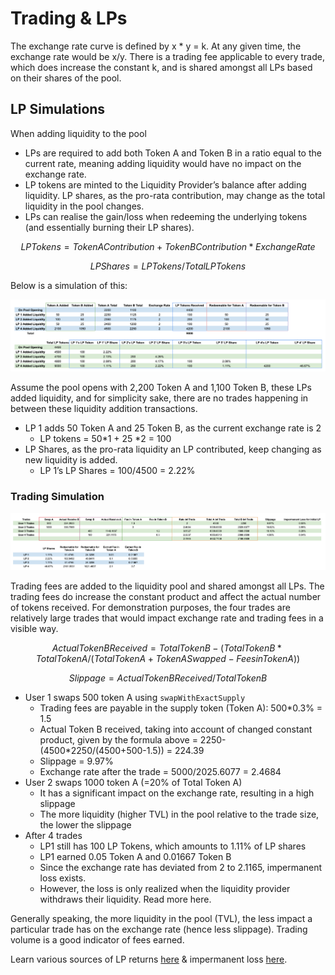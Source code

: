 # Trading & LPs

The exchange rate curve is defined by x \* y = k. At any given time, the exchange rate would be x/y. There is a trading fee applicable to every trade, which does increase the constant k, and is shared amongst all LPs based on their shares of the pool. 

## **LP Simulations**

When adding liquidity to the pool

* LPs are required to add both Token A and Token B in a ratio equal to the current rate, meaning adding liquidity would have no impact on the exchange rate. 
* LP tokens are minted to the Liquidity Provider’s balance after adding liquidity. LP shares, as the pro-rata contribution, may change as the total liquidity in the pool changes. 
* LPs can realise the gain/loss when redeeming the underlying tokens \(and essentially burning their LP shares\). 

$$
LP Tokens = Token A Contribution + Token B Contribution * Exchange Rate
$$

$$
LP Shares = LP Tokens / Total LP Tokens
$$

Below is a simulation of this:

![](../../../.gitbook/assets/screen-shot-2021-07-28-at-8.26.47-pm.png)

Assume the pool opens with 2,200 Token A and 1,100 Token B, these LPs added liquidity, and for simplicity sake, there are no trades happening in between these liquidity addition transactions.

* LP 1 adds 50 Token A and 25 Token B, as the current exchange rate is 2
  * LP tokens = 50\*1 + 25 \*2 = 100
* LP Shares, as the pro-rata liquidity an LP contributed, keep changing as new liquidity is added. 
  * LP 1’s LP Shares = 100/4500 = 2.22%

### **Trading Simulation**

![](../../../.gitbook/assets/screen-shot-2021-07-28-at-8.27.22-pm.png)

Trading fees are added to the liquidity pool and shared amongst all LPs. The trading fees do increase the constant product and affect the actual number of tokens received. For demonstration purposes, the four trades are relatively large trades that would impact exchange rate and trading fees in a visible way.

$$
Actual Token B Received = Total Token B - (Total Token B * Total Token A / (Total Token A + Token A Swapped - Fees in Token A))
$$

$$
Slippage = Actual Token B Received / Total Token B
$$

* User 1 swaps 500 token A using `swapWithExactSupply`
  * Trading fees are payable in the supply token \(Token A\): 500\*0.3% = 1.5
  * Actual Token B received, taking into account of changed constant product, given by the formula above = 2250-\(4500\*2250/\(4500+500-1.5\)\) = 224.39
  * Slippage = 9.97%
  * Exchange rate after the trade = 5000/2025.6077 = 2.4684
* User 2 swaps 1000 token A \(=20% of Total Token A\)
  * It has a significant impact on the exchange rate, resulting in a high slippage
  * The more liquidity \(higher TVL\) in the pool relative to the trade size, the lower the slippage
* After 4 trades
  * LP1 still has 100 LP Tokens, which amounts to 1.11% of LP shares
  * LP1 earned 0.05 Token A and 0.01667 Token B
  * Since the exchange rate has deviated from 2 to 2.1165, impermanent loss exists. 
  * However, the loss is only realized when the liquidity provider withdraws their liquidity. Read more here.

Generally speaking, the more liquidity in the pool \(TVL\), the less impact a particular trade has on the exchange rate \(hence less slippage\). Trading volume is a good indicator of fees earned.

Learn various sources of LP returns [here](https://wiki.acala.network/karura/defi-hub/swap/lp-returns-and-risks#returns) & impermanent loss [here](https://wiki.acala.network/karura/defi-hub/swap/lp-returns-and-risks#impermanent-loss).  
  


